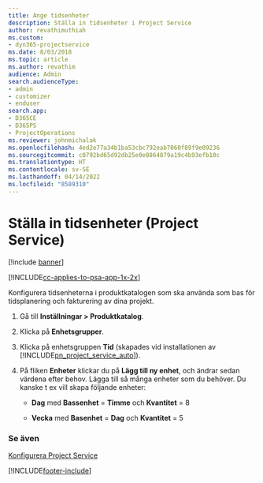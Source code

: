 ```yaml
---
title: Ange tidsenheter
description: Ställa in tidsenheter i Project Service
author: revathimuthiah
ms.custom:
- dyn365-projectservice
ms.date: 8/03/2018
ms.topic: article
ms.author: revathim
audience: Admin
search.audienceType:
- admin
- customizer
- enduser
search.app:
- D365CE
- D365PS
- ProjectOperations
ms.reviewer: johnmichalak
ms.openlocfilehash: 4ed2e77a34b1ba53cbc792eab7060f89f9e09236
ms.sourcegitcommit: c0792bd65d92db25e0e8864879a19c4b93efb10c
ms.translationtype: HT
ms.contentlocale: sv-SE
ms.lasthandoff: 04/14/2022
ms.locfileid: "8589310"
---
```

# <a name="set-up-time-units-project-service"></a>Ställa in tidsenheter (Project Service)

[!include [banner](../includes/psa-now-project-operations.md)]

[!INCLUDE[cc-applies-to-psa-app-1x-2x](../includes/cc-applies-to-psa-app-1x-2x.md)]

Konfigurera tidsenheterna i produktkatalogen som ska använda som bas för tidsplanering och fakturering av dina projekt.  
  
1. Gå till **Inställningar > Produktkatalog**.  
  
2. Klicka på **Enhetsgrupper**.  
  
3. Klicka på enhetsgruppen **Tid** (skapades vid installationen av [!INCLUDE[pn_project_service_auto](../includes/pn-project-service-auto.md)]).  
  
4. På fliken **Enheter** klickar du på **Lägg till ny enhet**, och ändrar sedan värdena efter behov. Lägga till så många enheter som du behöver. Du kanske t ex vill skapa följande enheter:  
  
   - **Dag** med **Bassenhet** = **Timme** och **Kvantitet** = 8  
  
   - **Vecka** med **Basenhet** = **Dag** och **Kvantitet** = 5  
  
### <a name="see-also"></a>Se även  
 [Konfigurera Project Service](../psa/configure.md)


[!INCLUDE[footer-include](../includes/footer-banner.md)]
